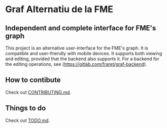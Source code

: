 # Graf Alternatiu de la FME
## Independent and complete interface for FME's graph

This project is an alternative user-interface for the FME's graph. It is compatible and user-friendly with mobile devices. It supports both viewing and editing, provided that the backend also supports it.
For a backend for the editing operations, see (https://gitlab.com/fraret/graf-backend).

## How to contibute
Check out [CONTRIBUTING.md](CONTRIBUTING.md).

## Things to do
Check out [TODO.md](TODO.md).
